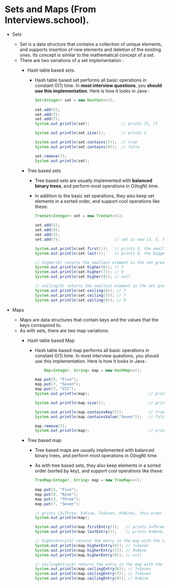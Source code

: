 # Sets and Maps (From Interviews.school).

- Sets
    - Set is a data structure that contains a collection of unique elements, and supports insertion of new elements and deletion of the existing ones. Its concept is similar to the mathematical concept of a set.
    - There are two variations of a set implementation :
        - Hash table based sets.
            - Hash table based set performs all basic operations in constant O(1) time. In **most interview questions**, you **should use this implementation**. Here is how it looks in Java :
                
                ```java
                Set<Integer> set = new HashSet<>();
                        
                set.add(5);
                set.add(7);
                set.add(7);
                System.out.println(set);              // prints [5, 7]
                
                System.out.println(set.size());       // prints 2
                
                System.out.println(set.contains(7));  // true
                System.out.println(set.contains(8));  // false
                
                set.remove(7);
                System.out.println(set);
                ```
                
        - Tree based sets
            - Tree based sets are usually implemented with **balanced binary trees**, and perform most operations in O(logN) time.
            - In addition to the basic set operations, they also keep set elements in a sorted order, and support cool operations like these:
                
                ```java
                TreeSet<Integer> set = new TreeSet<>();
                        
                set.add(5);
                set.add(9);
                set.add(3);
                set.add(7);                        // set is now [3, 5, 7, 9], and guaranteed to be in this order
                
                System.out.println(set.first());   // prints 3, the smallest element in the set
                System.out.println(set.last());    // prints 9, the biggest element in the set
                
                // higher(X) returns the smallest element in the set greater than X
                System.out.println(set.higher(6)); // 7
                System.out.println(set.higher(7)); // 9
                System.out.println(set.higher(9)); // null
                
                // ceiling(X) returns the smallest element in the set greater or equal to X
                System.out.println(set.ceiling(6)); // 7
                System.out.println(set.ceiling(7)); // 7
                System.out.println(set.ceiling(9)); // 9
                ```
                
            
- Maps
    - Maps are data structures that contain keys and the values that the keys correspond to.
    - As with sets, there are two map variations:
        - Hash table based Map
            - Hash table based map performs all basic operations in constant O(1) time. In most interview questions, you should use this implementation. Here is how it looks in Java :
                
                ```java
                	Map<Integer, String> map = new HashMap<>();
                
                map.put(5, "Five");
                map.put(7, "Seven");
                map.put(7, "VII");
                System.out.println(map);                          // prints {5=Five, 7=VII}
                
                System.out.println(map.size());                   // prints 2
                
                System.out.println(map.containsKey(7));           // true
                System.out.println(map.containsValue("Seven"));   // false
                
                map.remove(7);
                System.out.println(map);                          // prints {5=Five}
                ```
                
        - Tree based map
            - Tree based maps are usually implemented with balanced binary trees, and perform most operations in O(logN) time.
            - As with tree based sets, they also keep elements in a sorted order (sorted by key), and support cool operations like these:
                
                ```java
                TreeMap<Integer, String> map = new TreeMap<>();
                        
                map.put(5, "Five");
                map.put(9, "Nine");
                map.put(3, "Three");
                map.put(7, "Seven");                    
                
                // prints {3=Three, 5=Five, 7=Seven, 9=Nine}, this order is guaranteed    
                System.out.println(map);                
                
                System.out.println(map.firstEntry());   // prints 3=Three, entry with the smallest key in the map
                System.out.println(map.lastEntry());    // prints 9=Nine, entry with the biggest key in the map
                
                // higherEntry(X) returns the entry in the map with the smallest key greater than X
                System.out.println(map.higherEntry(6)); // 7=Seven
                System.out.println(map.higherEntry(7)); // 9=Nine
                System.out.println(map.higherEntry(9)); // null
                
                // ceilingEntry(X) returns the entry in the map with the smallest key greater or equal to X
                System.out.println(map.ceilingEntry(6)); // 7=Seven
                System.out.println(map.ceilingEntry(7)); // 7=Seven
                System.out.println(map.ceilingEntry(9)); // 9=Nine
                ```